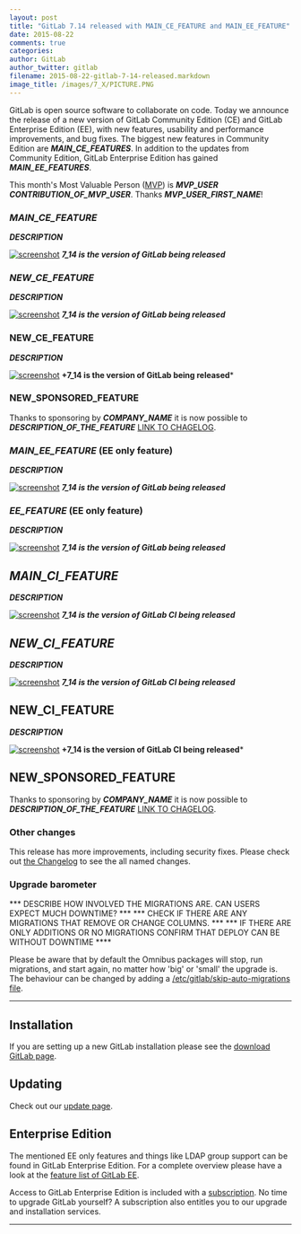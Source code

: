 ```yaml
---
layout: post
title: "GitLab 7.14 released with MAIN_CE_FEATURE and MAIN_EE_FEATURE"
date: 2015-08-22
comments: true
categories:
author: GitLab
author_twitter: gitlab
filename: 2015-08-22-gitlab-7-14-released.markdown
image_title: /images/7_X/PICTURE.PNG
---
```


GitLab is open source software to collaborate on code.
Today we announce the release of a new version of GitLab Community Edition (CE) and GitLab Enterprise Edition (EE), with new features, usability and performance improvements, and bug fixes.
The biggest new features in Community Edition are ***MAIN_CE_FEATURES***.
In addition to the updates from Community Edition, GitLab Enterprise Edition has gained ***MAIN_EE_FEATURES***.

This month's Most Valuable Person ([MVP](https://about.gitlab.com/mvp/)) is ***MVP_USER*** ***CONTRIBUTION_OF_MVP_USER***.
Thanks ***MVP_USER_FIRST_NAME***!

<!--more-->

### ***MAIN_CE_FEATURE***

***DESCRIPTION***

[![screenshot](/images/7_14/feature.png)](/images/7_14/feature.png) ***7_14 is the version of GitLab being released***


### ***NEW_CE_FEATURE***

***DESCRIPTION***

[![screenshot](/images/7_14/feature.png)](/images/7_14/feature.png) ***7_14 is the version of GitLab being released***


### NEW_CE_FEATURE

***DESCRIPTION***

[![screenshot](/images/7_14/feature.png)](/images/7_14/feature.png) **+7_14 is the version of GitLab being released***

### NEW_SPONSORED_FEATURE

Thanks to sponsoring by ***COMPANY_NAME*** it is now possible to ***DESCRIPTION_OF_THE_FEATURE*** [LINK TO CHAGELOG](https://gitlab.com/gitlab-org/gitlab-ce/blob/7-14-stable/CHANGELOG#L18).

### ***MAIN_EE_FEATURE*** (EE only feature)

***DESCRIPTION***

[![screenshot](/images/7_14/feature.png)](/images/7_14/feature.png) ***7_14 is the version of GitLab being released***

### ***EE_FEATURE*** (EE only feature)

***DESCRIPTION***

[![screenshot](/images/7_14/feature.png)](/images/7_14/feature.png) ***7_14 is the version of GitLab being released***


## ***MAIN_CI_FEATURE***

***DESCRIPTION***

[![screenshot](/images/7_14/feature.png)](/images/7_14/feature.png) ***7_14 is the version of GitLab CI being released***


## ***NEW_CI_FEATURE***

***DESCRIPTION***

[![screenshot](/images/7_14/feature.png)](/images/7_14/feature.png) ***7_14 is the version of GitLab CI being released***


## NEW_CI_FEATURE

***DESCRIPTION***

[![screenshot](/images/7_14/feature.png)](/images/7_14/feature.png) **+7_14 is the version of GitLab CI being released***

## NEW_SPONSORED_FEATURE

Thanks to sponsoring by ***COMPANY_NAME*** it is now possible to ***DESCRIPTION_OF_THE_FEATURE*** [LINK TO CHAGELOG](https://gitlab.com/gitlab-org/gitlab-ce/blob/7-14-stable/CHANGELOG#L18).

### Other changes

This release has more improvements, including security fixes. Please check out [the Changelog](https://gitlab.com/gitlab-org/gitlab-ce/blob/master/CHANGELOG) to see the all named changes.


### Upgrade barometer


*** DESCRIBE HOW INVOLVED THE MIGRATIONS ARE. CAN USERS EXPECT MUCH DOWNTIME? ***
*** CHECK IF THERE ARE ANY MIGRATIONS THAT REMOVE OR CHANGE COLUMNS. ***
*** IF THERE ARE ONLY ADDITIONS OR NO MIGRATIONS CONFIRM THAT DEPLOY CAN BE WITHOUT DOWNTIME ****

Please be aware that by default the Omnibus packages will stop, run
migrations, and start again, no matter how 'big' or 'small' the
upgrade is. The behaviour can be changed by adding a
[/etc/gitlab/skip-auto-migrations
file](http://doc.gitlab.com/omnibus/update/README.html).

- - -

## Installation

If you are setting up a new GitLab installation please see the
[download GitLab page](https://www.gitlab.com/installation/).

## Updating

Check out our [update page](https://about.gitlab.com/update/).

## Enterprise Edition

The mentioned EE only features and things like LDAP group support can be found in GitLab Enterprise Edition.
For a complete overview please have a look at the [feature list of GitLab EE](http://www.gitlab.com/gitlab-ee/).

Access to GitLab Enterprise Edition is included with a [subscription](http://www.gitlab.com/pricing/).
No time to upgrade GitLab yourself?
A subscription also entitles you to our upgrade and installation services.

- - -
